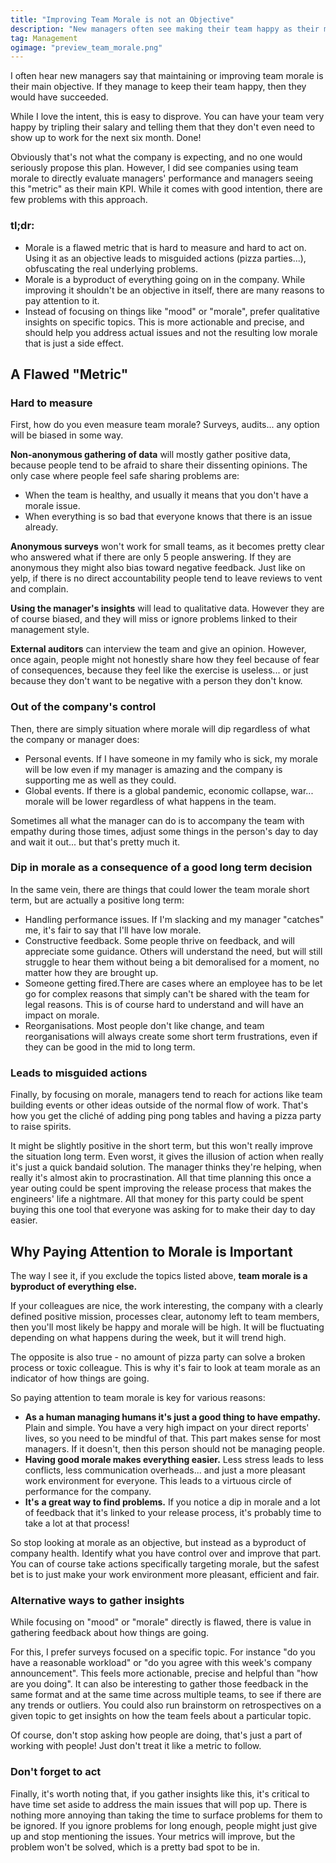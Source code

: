 ```yaml
---
title: "Improving Team Morale is not an Objective"
description: "New managers often see making their team happy as their main objective. Here's the problem with this approach."
tag: Management
ogimage: "preview_team_morale.png"
---
```


I often hear new managers say that maintaining or improving team morale is their main objective. If they manage to keep their team happy, then they would have succeeded.

While I love the intent, this is easy to disprove. You can have your team very happy by tripling their salary and telling them that they don't even need to show up to work for the next six month. Done!

Obviously that's not what the company is expecting, and no one would seriously propose this plan. However, I did see companies using team morale to directly evaluate managers' performance and managers seeing this "metric" as their main KPI. While it comes with good intention, there are few problems with this approach.

### tl;dr:

- Morale is a flawed metric that is hard to measure and hard to act on. Using it as an objective leads to misguided actions (pizza parties...), obfuscating the real underlying problems. 
- Morale is a byproduct of everything going on in the company. While improving it shouldn't be an objective in itself, there are many reasons to pay attention to it.
- Instead of focusing on things like "mood" or "morale", prefer qualitative insights on specific topics. This is more actionable and precise, and should help you address actual issues and not the resulting low morale that is just a side effect.

## A Flawed "Metric"

### Hard to measure

First, how do you even measure team morale? Surveys, audits... any option will be biased in some way.

**Non-anonymous gathering of data** will mostly gather positive data, because people tend to be afraid to share their dissenting opinions. The only case where people feel safe sharing problems are:

- When the team is healthy, and usually it means that you don't have a morale issue.
- When everything is so bad that everyone knows that there is an issue already.

**Anonymous surveys** won't work for small teams, as it becomes pretty clear who answered what if there are only 5 people answering. If they are anonymous they might also bias toward negative feedback. Just like on yelp, if there is no direct accountability people tend to leave reviews to vent and complain.

**Using the manager's insights** will lead to qualitative data. However they are of course biased, and they will miss or ignore problems linked to their management style.

**External auditors** can interview the team and give an opinion. However, once again, people might not honestly share how they feel because of fear of consequences, because they feel like the exercise is useless... or just because they don't want to be negative with a person they don't know.

### Out of the company's control

Then, there are simply situation where morale will dip regardless of what the company or manager does:

- Personal events. If I have someone in my family who is sick, my morale will be low even if my manager is amazing and the company is supporting me as well as they could.
- Global events. If there is a global pandemic, economic collapse, war... morale will be lower regardless of what happens in the team.

Sometimes all what the manager can do is to accompany the team with empathy during those times, adjust some things in the person's day to day and wait it out... but that's pretty much it.

### Dip in morale as a consequence of a good long term decision

In the same vein, there are things that could lower the team morale short term, but are actually a positive long term:

- Handling performance issues. If I'm slacking and my manager "catches" me, it's fair to say that I'll have low morale.
- Constructive feedback. Some people thrive on feedback, and will appreciate some guidance. Others will understand the need, but will still struggle to hear them without being a bit demoralised for a moment, no matter how they are brought up.
- Someone getting fired.There are cases where an employee has to be let go for complex reasons that simply can't be shared with the team for legal reasons. This is of course hard to understand and will have an impact on morale.
- Reorganisations. Most people don't like change, and team reorganisations will always create some short term frustrations, even if they can be good in the mid to long term.

### Leads to misguided actions

Finally, by focusing on morale, managers tend to reach for actions like team building events or other ideas outside of the normal flow of work. That's how you get the cliché of adding ping pong tables and having a pizza party to raise spirits.

It might be slightly positive in the short term, but this won't really improve the situation long term. Even worst, it gives the illusion of action when really it's just a quick bandaid solution. The manager thinks they're helping, when really it's almost akin to procrastination. All that time planning this once a year outing could be spent improving the release process that makes the engineers' life a nightmare. All that money for this party could be spent buying this one tool that everyone was asking for to make their day to day easier.

## Why Paying Attention to Morale is Important

The way I see it, if you exclude the topics listed above, **team morale is a byproduct of everything else.** 

If your colleagues are nice, the work interesting, the company with a clearly defined positive mission, processes clear, autonomy left to team members, then you'll most likely be happy and morale will be high. It will be fluctuating depending on what happens during the week, but it will trend high.

The opposite is also true - no amount of pizza party can solve a broken process or toxic colleague. This is why it's fair to look at team morale as an indicator of how things are going.

So paying attention to team morale is key for various reasons:

- **As a human managing humans it's just a good thing to have empathy.** Plain and simple. You have a very high impact on your direct reports' lives, so you need to be mindful of that. This part makes sense for most managers. If it doesn't, then this person should not be managing people.
- **Having good morale makes everything easier.** Less stress leads to less conflicts, less communication overheads... and just a more pleasant work environment for everyone. This leads to a virtuous circle of performance for the company.
- **It's** **a great way to find problems.** If you notice a dip in morale and a lot of feedback that it's linked to your release process, it's probably time to take a lot at that process!

So stop looking at morale as an objective, but instead as a byproduct of company health. Identify what you have control over and improve that part. You can of course take actions specifically targeting morale, but the safest bet is to just make your work environment more pleasant, efficient and fair.

### Alternative ways to gather insights

While focusing on "mood" or "morale" directly is flawed, there is value in gathering feedback about how things are going.

For this, I prefer surveys focused on a specific topic. For instance "do you have a reasonable workload" or  "do you agree with this week's company announcement". This feels more actionable, precise and helpful than "how are you doing". It can also be interesting to gather those feedback in the same format and at the same time across multiple teams, to see if there are any trends or outliers. You could also run brainstorm on retrospectives on a given topic to get insights on how the team feels about a particular topic.

Of course, don't stop asking how people are doing, that's just a part of working with people! Just don't treat it like a metric to follow.

### Don't forget to act

Finally, it's worth noting that, if you gather insights like this, it's critical to have time set aside to address the main issues that will pop up. There is nothing more annoying than taking the time to surface problems for them to be ignored. If you ignore problems for long enough, people might just give up and stop mentioning the issues. Your metrics will improve, but the problem won't be solved, which is a pretty bad spot to be in.